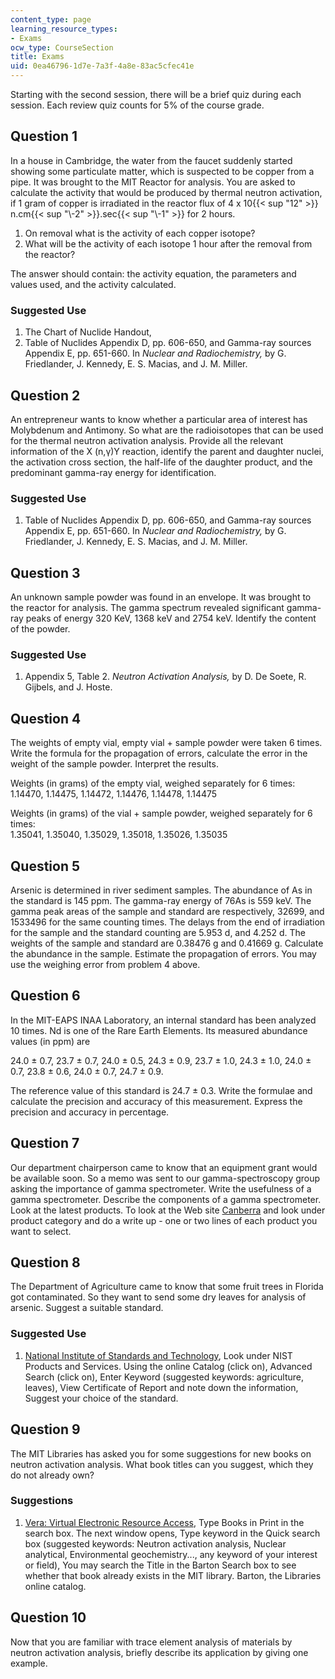 ```yaml
---
content_type: page
learning_resource_types:
- Exams
ocw_type: CourseSection
title: Exams
uid: 0ea46796-1d7e-7a3f-4a8e-83ac5cfec41e
---
```


Starting with the second session, there will be a brief quiz during each session. Each review quiz counts for 5% of the course grade.

Question 1
----------

In a house in Cambridge, the water from the faucet suddenly started showing some particulate matter, which is suspected to be copper from a pipe. It was brought to the MIT Reactor for analysis. You are asked to calculate the activity that would be produced by thermal neutron activation, if 1 gram of copper is irradiated in the reactor flux of 4 x 10{{< sup "12" >}} n.cm{{< sup "\\-2" >}}.sec{{< sup "\\-1" >}} for 2 hours.

1.  On removal what is the activity of each copper isotope?
2.  What will be the activity of each isotope 1 hour after the removal from the reactor?

The answer should contain: the activity equation, the parameters and values used, and the activity calculated.

### Suggested Use

1.  The Chart of Nuclide Handout,
2.  Table of Nuclides Appendix D, pp. 606-650, and Gamma-ray sources Appendix E, pp. 651-660. In _Nuclear and Radiochemistry,_ by G. Friedlander, J. Kennedy, E. S. Macias, and J. M. Miller.

Question 2
----------

An entrepreneur wants to know whether a particular area of interest has Molybdenum and Antimony. So what are the radioisotopes that can be used for the thermal neutron activation analysis. Provide all the relevant information of the X (n,γ)Y reaction, identify the parent and daughter nuclei, the activation cross section, the half-life of the daughter product, and the predominant gamma-ray energy for identification.

### Suggested Use

1.  Table of Nuclides Appendix D, pp. 606-650, and Gamma-ray sources Appendix E, pp. 651-660. In _Nuclear and Radiochemistry,_ by G. Friedlander, J. Kennedy, E. S. Macias, and J. M. Miller.

Question 3
----------

An unknown sample powder was found in an envelope. It was brought to the reactor for analysis. The gamma spectrum revealed significant gamma-ray peaks of energy 320 KeV, 1368 keV and 2754 keV. Identify the content of the powder.

### Suggested Use

1.  Appendix 5, Table 2. _Neutron Activation Analysis,_ by D. De Soete, R. Gijbels, and J. Hoste.

Question 4
----------

The weights of empty vial, empty vial + sample powder were taken 6 times. Write the formula for the propagation of errors, calculate the error in the weight of the sample powder. Interpret the results.

Weights (in grams) of the empty vial, weighed separately for 6 times:  
1.14470, 1.14475, 1.14472, 1.14476, 1.14478, 1.14475

Weights (in grams) of the vial + sample powder, weighed separately for 6 times:  
1.35041, 1.35040, 1.35029, 1.35018, 1.35026, 1.35035

Question 5
----------

Arsenic is determined in river sediment samples. The abundance of As in the standard is 145 ppm. The gamma-ray energy of 76As is 559 keV. The gamma peak areas of the sample and standard are respectively, 32699, and 1533496 for the same counting times. The delays from the end of irradiation for the sample and the standard counting are 5.953 d, and 4.252 d. The weights of the sample and standard are 0.38476 g and 0.41669 g. Calculate the abundance in the sample. Estimate the propagation of errors. You may use the weighing error from problem 4 above.

Question 6
----------

In the MIT-EAPS INAA Laboratory, an internal standard has been analyzed 10 times. Nd is one of the Rare Earth Elements. Its measured abundance values (in ppm) are

24.0 ± 0.7, 23.7 ± 0.7, 24.0 ± 0.5, 24.3 ± 0.9, 23.7 ± 1.0, 24.3 ± 1.0, 24.0 ± 0.7, 23.8 ± 0.6, 24.0 ± 0.7, 24.7 ± 0.9.

The reference value of this standard is 24.7 ± 0.3. Write the formulae and calculate the precision and accuracy of this measurement. Express the precision and accuracy in percentage.

Question 7
----------

Our department chairperson came to know that an equipment grant would be available soon. So a memo was sent to our gamma-spectroscopy group asking the importance of gamma spectrometer. Write the usefulness of a gamma spectrometer. Describe the components of a gamma spectrometer. Look at the latest products. To look at the Web site [Canberra](http://www.canberra.com/) and look under product category and do a write up - one or two lines of each product you want to select.

Question 8
----------

The Department of Agriculture came to know that some fruit trees in Florida got contaminated. So they want to send some dry leaves for analysis of arsenic. Suggest a suitable standard.

### Suggested Use

1.  [National Institute of Standards and Technology](http://www.nist.gov/), Look under NIST Products and Services. Using the online Catalog (click on), Advanced Search (click on), Enter Keyword (suggested keywords: agriculture, leaves), View Certificate of Report and note down the information, Suggest your choice of the standard.

Question 9
----------

The MIT Libraries has asked you for some suggestions for new books on neutron activation analysis. What book titles can you suggest, which they do not already own?

### Suggestions

1.  [Vera: Virtual Electronic Resource Access](http://libraries.mit.edu/vera), Type Books in Print in the search box. The next window opens, Type keyword in the Quick search box (suggested keywords: Neutron activation analysis, Nuclear analytical, Environmental geochemistry..., any keyword of your interest or field), You may search the Title in the Barton Search box to see whether that book already exists in the MIT library. Barton, the Libraries online catalog.

Question 10
-----------

Now that you are familiar with trace element analysis of materials by neutron activation analysis, briefly describe its application by giving one example.